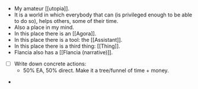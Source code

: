 - My amateur [[utopia]].
- It is a world in which everybody that can (is privileged enough to be able to do so), helps others, some of their time.
- Also a place in my mind.
- In this place there is an [[Agora]].
- In this place there is a tool: the [[Assistant]].
- In this place there is a third thing: [[Thing]].
- Flancia also has a [[Flancia (narrative)]].
- [ ] Write down concrete actions:
    - 50% EA, 50% direct. Make it a tree/funnel of time + money.
- 
